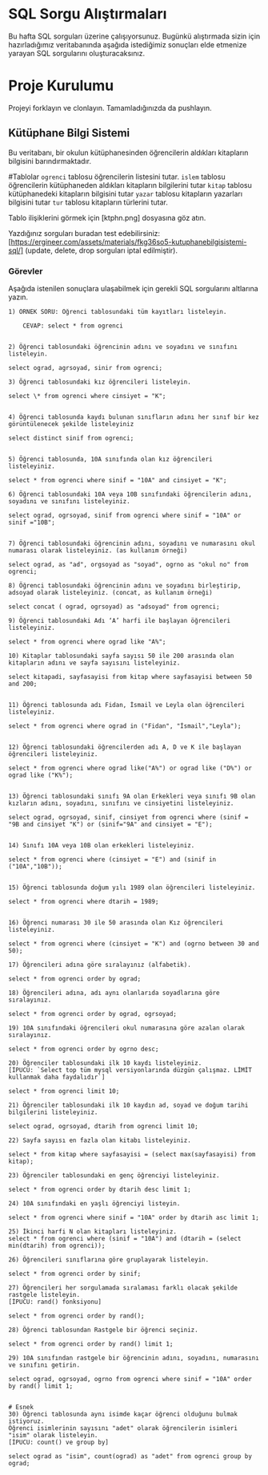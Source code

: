 # SQL Sorgu Alıştırmaları

Bu hafta SQL sorguları üzerine çalışıyorsunuz. Bugünkü alıştırmada sizin için hazırladığımız veritabanında aşağıda istediğimiz sonuçları elde etmenize yarayan SQL sorgularını oluşturacaksınız.

# Proje Kurulumu

Projeyi forklayın ve clonlayın. Tamamladığınızda da pushlayın.

## Kütüphane Bilgi Sistemi

Bu veritabanı, bir okulun kütüphanesinden öğrencilerin aldıkları kitapların bilgisini barındırmaktadır.

#Tablolar
`ogrenci` tablosu öğrencilerin listesini tutar.
`islem` tablosu öğrencilerin kütüphaneden aldıkları kitapların bilgilerini tutar
`kitap` tablosu kütüphanedeki kitapların bilgisini tutar
`yazar` tablosu kitapların yazarları bilgisini tutar
`tur` tablosu kitapların türlerini tutar.

Tablo ilişiklerini görmek için [ktphn.png] dosyasına göz atın.

Yazdığınız sorguları buradan test edebilirsiniz: [https://ergineer.com/assets/materials/fkg36so5-kutuphanebilgisistemi-sql/] (update, delete, drop sorguları iptal edilmiştir).

### Görevler

Aşağıda istenilen sonuçlara ulaşabilmek için gerekli SQL sorgularını altlarına yazın.

    1) ÖRNEK SORU: Öğrenci tablosundaki tüm kayıtları listeleyin.

    	CEVAP: select * from ogrenci


    2) Öğrenci tablosundaki öğrencinin adını ve soyadını ve sınıfını listeleyin.

    select ograd, agrsoyad, sinir from ogrenci;

    3) Öğrenci tablosundaki kız öğrencileri listeleyin.

    select \* from ogrenci where cinsiyet = "K";


    4) Öğrenci tablosunda kaydı bulunan sınıfların adını her sınıf bir kez görüntülenecek şekilde listeleyiniz

    select distinct sinif from ogrenci;


    5) Öğrenci tablosunda, 10A sınıfında olan kız öğrencileri listeleyiniz.

    select * from ogrenci where sinif = "10A" and cinsiyet = "K";

    6) Öğrenci tablosundaki 10A veya 10B sınıfındaki öğrencilerin adını, soyadını ve sınıfını listeleyiniz.

    select ograd, ogrsoyad, sinif from ogrenci where sinif = "10A" or sinif ="10B";


    7) Öğrenci tablosundaki öğrencinin adını, soyadını ve numarasını okul numarası olarak listeleyiniz. (as kullanım örneği)

    select ograd, as "ad", orgsoyad as "soyad", ogrno as "okul no" from ogrenci;

    8) Öğrenci tablosundaki öğrencinin adını ve soyadını birleştirip, adsoyad olarak listeleyiniz. (concat, as kullanım örneği)

    select concat ( ograd, ogrsoyad) as "adsoyad" from ogrenci;

    9) Öğrenci tablosundaki Adı ‘A’ harfi ile başlayan öğrencileri listeleyiniz.

    select * from ogrenci where ograd like "A%";

    10) Kitaplar tablosundaki sayfa sayısı 50 ile 200 arasında olan kitapların adını ve sayfa sayısını listeleyiniz.

    select kitapadi, sayfasayisi from kitap where sayfasayisi between 50 and 200;


    11) Öğrenci tablosunda adı Fidan, İsmail ve Leyla olan öğrencileri listeleyiniz.

    select * from ogrenci where ograd in ("Fidan", "İsmail","Leyla");


    12) Öğrenci tablosundaki öğrencilerden adı A, D ve K ile başlayan öğrencileri listeleyiniz.

    select * from ogrenci where ograd like("A%") or ograd like ("D%") or ograd like ("K%");


    13) Öğrenci tablosundaki sınıfı 9A olan Erkekleri veya sınıfı 9B olan kızların adını, soyadını, sınıfını ve cinsiyetini listeleyiniz.

    select ograd, ogrsoyad, sinif, cinsiyet from ogrenci where (sinif = "9B and cinsiyet "K") or (sinif="9A" and cinsiyet = "E");


    14) Sınıfı 10A veya 10B olan erkekleri listeleyiniz.

    select * from ogrenci where (cinsiyet = "E") and (sinif in ("10A","10B"));


    15) Öğrenci tablosunda doğum yılı 1989 olan öğrencileri listeleyiniz.

    select * from ogrenci where dtarih = 1989;


    16) Öğrenci numarası 30 ile 50 arasında olan Kız öğrencileri listeleyiniz.

    select * from ogrenci where (cinsiyet = "K") and (ogrno between 30 and 50);

    17) Öğrencileri adına göre sıralayınız (alfabetik).

    select * from ogrenci order by ograd;

    18) Öğrencileri adına, adı aynı olanlarıda soyadlarına göre sıralayınız.

    select * from ogrenci order by ograd, ogrsoyad;

    19) 10A sınıfındaki öğrencileri okul numarasına göre azalan olarak sıralayınız.

    select * from ogrenci order by ogrno desc;

    20) Öğrenciler tablosundaki ilk 10 kaydı listeleyiniz.
    [İPUCU: `Select top tüm mysql versiyonlarında düzgün çalışmaz. LİMİT kullanmak daha faydalıdır`]

    select * from ogrenci limit 10;

    21) Öğrenciler tablosundaki ilk 10 kaydın ad, soyad ve doğum tarihi bilgilerini listeleyiniz.

    select ograd, ogrsoyad, dtarih from ogrenci limit 10;

    22) Sayfa sayısı en fazla olan kitabı listeleyiniz.

    select * from kitap where sayfasayisi = (select max(sayfasayisi) from kitap);

    23) Öğrenciler tablosundaki en genç öğrenciyi listeleyiniz.

    select * from ogrenci order by dtarih desc limit 1;

    24) 10A sınıfındaki en yaşlı öğrenciyi listeyin.

    select * from ogrenci where sinif = "10A" order by dtarih asc limit 1;

    25) İkinci harfi N olan kitapları listeleyiniz.
    select * from ogrenci where (sinif = "10A") and (dtarih = (select min(dtarih) from ogrenci));

    26) Öğrencileri sınıflarına göre gruplayarak listeleyin.

    select * from ogrenci order by sinif;

    27) Öğrencileri her sorgulamada sıralaması farklı olacak şekilde rastgele listeleyin.
    [İPUCU: rand() fonksiyonu]

    select * from ogrenci order by rand();

    28) Öğrenci tablosundan Rastgele bir öğrenci seçiniz.

    select * from ogrenci order by rand() limit 1;

    29) 10A sınıfından rastgele bir öğrencinin adını, soyadını, numarasını ve sınıfını getirin.

    select ograd, ogrsoyad, ogrno from ogrenci where sinif = "10A" order by rand() limit 1;


    # Esnek
    30) Öğrenci tablosunda aynı isimde kaçar öğrenci olduğunu bulmak istiyoruz.
    Öğrenci isimlerinin sayısını "adet" olarak öğrencilerin isimleri "isim" olarak listeleyin.
    [İPUCU: count() ve group by]

    select ograd as "isim", count(ograd) as "adet" from ogrenci group by ograd;

